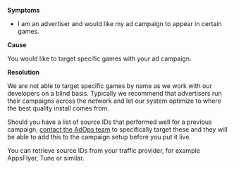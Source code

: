 

**Symptoms**


- I am an advertiser and would like my ad campaign to appear in certain games.



**Cause**



You would like to target specific games with your ad campaign.



**Resolution**



We are not able to target specific games by name as we work with our developers on a blind basis. Typically we recommend that advertisers run their campaigns across the network and let our system optimize to where the best quality install comes from.



Should you have a list of source IDs that performed well for a previous campaign, [contact the AdOps team](https://unityads.unity3d.com/help/help/contact) to specifically target these and they will be able to add this to the campaign setup before you put it live.



You can retrieve source IDs from your traffic provider, for example AppsFlyer, Tune or similar.

